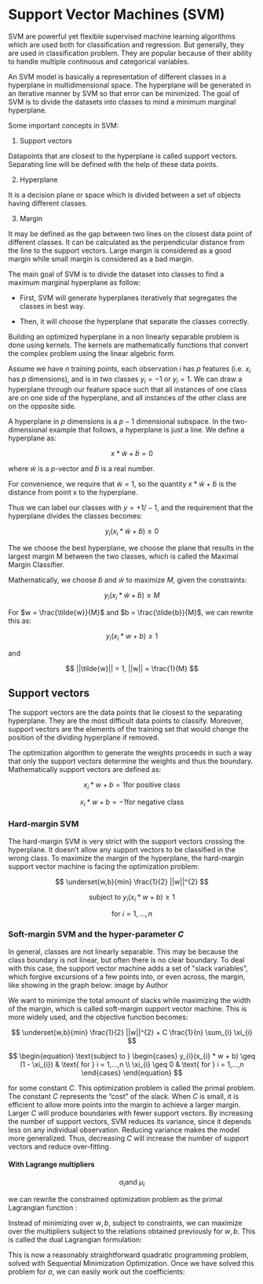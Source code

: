 # Support Vector Machines (SVM)

SVM are powerful yet flexible supervised machine learning algorithms which are used both for classification and regression. But generally, they are used in classification problem. They are popular because of their ability to handle multiple continuous and categorical variables.

An SVM model is basically a representation of different classes in a hyperplane in multidimensional space. The hyperplane will be generated in an iterative manner by SVM so that error can be minimized. The goal of SVM is to divide the datasets into classes to mind a minimum marginal hyperplane.

Some important concepts in SVM:

1. Support vectors

Datapoints that are closest to the hyperplane is called support vectors. Separating line will be defined with the help of these data points.

2. Hyperplane

It is a decision plane or space which is divided between a set of objects having different classes.

3. Margin

It may be defined as the gap between two lines on the closest data point of different classes. It can be calculated as the perpendicular distance from the line to the support vectors. Large margin is considered as a good margin while small margin is considered as a bad margin.

The main goal of SVM is to divide the dataset into classes to find a maximum marginal hyperplane as follow:

- First, SVM will generate hyperplanes iteratively that segregates the classes in best way.

- Then, it will choose the hyperplane that separate the classes correctly.

Building an optimized hyperplane in a non linearly separable problem is done using kernels. The kernels are mathematically functions that convert the complex problem using the linear algebric form.

Assume we have $n$ training points, each observation $i$ has $p$ features (i.e. $x_{i}$ has $p$ dimensions), and is in two classes $y_{i}=-1$ or $y_{i} = 1$. We can draw a hyperplane through our feature space such that all instances of one class are on one side of the hyperplane, and all instances of the other class are on the opposite side. 

A hyperplane in $p$ dimensions is a $p-1$ dimensional subspace. In the two-dimensional example that follows, a hyperplane is just a line. We define a hyperplane as:

$$
x * \tilde{w} + \tilde{b} = 0
$$

where $\tilde{w}$ is a $p$-vector and $\tilde{b}$ is a real number. 

For convenience, we require that $\tilde{w} = 1$, so the quantity $x * \tilde{w} + \tilde{b}$ is the distance from point x to the hyperplane.

Thus we can label our classes with $y = +1/-1$, and the requirement that the hyperplane divides the classes becomes:

$$
y_{i}(x_{i} * \tilde{w} + \tilde{b}) \geq 0
$$

The we choose the best hyperplane, we choose the plane that results in the largest margin M between the two classes, which is called the Maximal Margin Classifier.

Mathematically, we choose $\tilde{b}$ and $\tilde{w}$ to maximize $M$, given the constraints:

$$
y_{i}(x_{i} * \tilde{w} + \tilde{b}) \geq M
$$

For $w = \frac{\tilde{w}}{M}$ and $b = \frac{\tilde{b}}{M}$, we can rewrite this as:

$$
y_{i}(x_{i} * w + b) \geq 1
$$

and 

$$
||\tilde{w}|| = 1, ||w|| = \frac{1}{M}
$$

## Support vectors

The support vectors are the data points that lie closest to the separating hyperplane. They are the most difficult data points to classify. Moreover, support vectors are the elements of the training set that would change the position of the dividing hyperplane if removed. 

The optimization algorithm to generate the weights proceeds in such a way that only the support vectors determine the weights and thus the boundary. Mathematically support vectors are defined as:

$$
x_{i} * w + b = 1 \text{for positive class}
$$

$$
x_{i} * w + b = -1 \text{for negative class}
$$

### Hard-margin SVM

The hard-margin SVM is very strict with the support vectors crossing the hyperplane. It doesn’t allow any support vectors to be classified in the wrong class. To maximize the margin of the hyperplane, the hard-margin support vector machine is facing the optimization problem:

$$
\underset{w,b}{min} \frac{1}{2} ||w||^{2}
$$

$$
\text{subject to } y_{i}(x_{i} * w + b) \geq 1
$$

$$
\text{for } i = 1,...,n
$$


### Soft-margin SVM and the hyper-parameter $C$

In general, classes are not linearly separable. This may be because the class boundary is not linear, but often there is no clear boundary. To deal with this case, the support vector machine adds a set of "slack variables", which forgive excursions of a few points into, or even across, the margin, like showing in the graph below:
image by Author

We want to minimize the total amount of slacks while maximizing the width of the margin, which is called soft-margin support vector machine. This is more widely used, and the objective function becomes:

$$
\underset{w,b}{min} \frac{1}{2} ||w||^{2} + C \frac{1}{n} \sum_{i} \xi_{i}
$$

$$
\begin{equation}
\text{subject to } \begin{cases} y_{i}(x_{i} * w + b) \geq (1 - \xi_{i}) & \text{ for } i = 1,...,n \\ \xi_{i} \geq 0 & \text{ for } i = 1,...,n \end{cases}
\end{equation}
$$

for some constant $C$. This optimization problem is called the primal problem. The constant $C$ represents the “cost” of the slack. When $C$ is small, it is efficient to allow more points into the margin to achieve a larger margin. Larger $C$ will produce boundaries with fewer support vectors. By increasing the number of support vectors, SVM reduces its variance, since it depends less on any individual observation. Reducing variance makes the model more generalized. Thus, decreasing $C$ will increase the number of support vectors and reduce over-fitting.

#### With Lagrange multipliers

$$
\alpha_{i} \text{and } \mu_{i}
$$

we can rewrite the constrained optimization problem as the primal Lagrangian function :

Instead of minimizing over $w, b$, subject to constraints, we can maximize over the multipliers subject to the relations obtained previously for $w, b$. This is called the dual Lagrangian formulation:

This is now a reasonably straightforward quadratic programming problem, solved with Sequential Minimization Optimization. Once we have solved this problem for $\alpha$, we can easily work out the coefficients:
